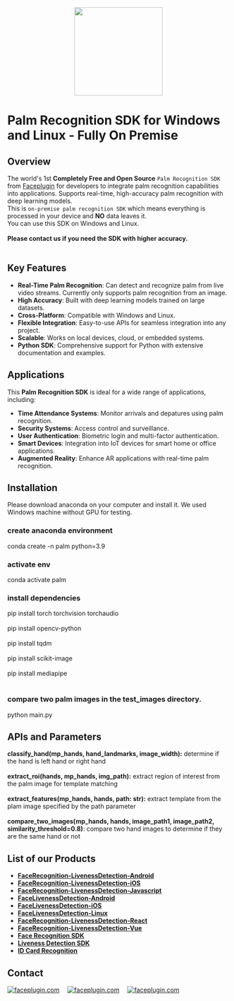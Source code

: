 <div align="center">
<img alt="" src="https://github.com/Faceplugin-ltd/FaceRecognition-Javascript/assets/160750757/657130a9-50f2-486d-b6d5-b78bcec5e6e2.png" width=200/>
</div>

# Palm Recognition SDK for Windows and Linux - Fully On Premise

## Overview
The world's 1st **Completely Free and Open Source** `Palm Recognition SDK` from [Faceplugin](https://faceplugin.com/) for developers to integrate palm recognition capabilities into applications. Supports real-time, high-accuracy palm recognition with deep learning models.
<br>This is `on-premise palm recognition SDK` which means everything is processed in your device and **NO** data leaves it.
<br>You can use this SDK on Windows and Linux.
<br><br>**Please contact us if you need the SDK with higher accuracy.**
<br></br>

## Key Features
- **Real-Time Palm Recognition**: Can detect and recognize palm from live video streams. Currently only supports palm recognition from an image.
- **High Accuracy**: Built with deep learning models trained on large datasets.
- **Cross-Platform**: Compatible with Windows and Linux.
- **Flexible Integration**: Easy-to-use APIs for seamless integration into any project.
- **Scalable**: Works on local devices, cloud, or embedded systems.
- **Python SDK**: Comprehensive support for Python with extensive documentation and examples.

## Applications
This **Palm Recognition SDK** is ideal for a wide range of applications, including:
- **Time Attendance Systems**: Monitor arrivals and depatures using palm recognition.
- **Security Systems**: Access control and surveillance.
- **User Authentication**: Biometric login and multi-factor authentication.
- **Smart Devices**: Integration into IoT devices for smart home or office applications.
- **Augmented Reality**: Enhance AR applications with real-time palm recognition.

## Installation
Please download anaconda on your computer and install it.
We used Windows machine without GPU for testing.

### create anaconda environment 
conda create -n palm python=3.9

### activate env
conda activate palm

### install dependencies
pip install torch torchvision torchaudio<br><br>
pip install opencv-python<br><br>
pip install tqdm<br><br>
pip install scikit-image<br><br>
pip install mediapipe<br><br>

### compare two palm images in the test_images directory.
python main.py

## APIs and Parameters

**classify_hand(mp_hands, hand_landmarks, image_width):** determine if the hand is left hand or right hand<br><br>
**extract_roi(hands, mp_hands, img_path):** extract region of interest from the palm image for template matching<br><br>
**extract_features(mp_hands, hands, path: str):** extract template from the plam image specified by the path parameter<br><br>
**compare_two_images(mp_hands, hands, image_path1, image_path2, similarity_threshold=0.8)**: compare two hand images to determine if they are the same hand or not<br>

## List of our Products

* **[FaceRecognition-LivenessDetection-Android](https://github.com/Faceplugin-ltd/FaceRecognition-Android)**
* **[FaceRecognition-LivenessDetection-iOS](https://github.com/Faceplugin-ltd/FaceRecognition-iOS)**
* **[FaceRecognition-LivenessDetection-Javascript](https://github.com/Faceplugin-ltd/FaceRecognition-LivenessDetection-Javascript)**
* **[FaceLivenessDetection-Android](https://github.com/Faceplugin-ltd/FaceLivenessDetection-Android)**
* **[FaceLivenessDetection-iOS](https://github.com/Faceplugin-ltd/FaceLivenessDetection-iOS)**
* **[FaceLivenessDetection-Linux](https://github.com/Faceplugin-ltd/FaceLivenessDetection-Linux)**
* **[FaceRecognition-LivenessDetection-React](https://github.com/Faceplugin-ltd/FaceRecognition-LivenessDetection-React)**
* **[FaceRecognition-LivenessDetection-Vue](https://github.com/Faceplugin-ltd/FaceRecognition-LivenessDetection-Vue)**
* **[Face Recognition SDK](https://github.com/Faceplugin-ltd/Face-Recognition-SDK)**
* **[Liveness Detection SDK](https://github.com/Faceplugin-ltd/Face-Liveness-Detection-SDK)**
* **[ID Card Recognition](https://github.com/Faceplugin-ltd/ID-Card-Recognition)**

## Contact
<div align="left">
<a target="_blank" href="mailto:info@faceplugin.com"><img src="https://img.shields.io/badge/email-info@faceplugin.com-blue.svg?logo=gmail " alt="faceplugin.com"></a>&emsp;
<a target="_blank" href="https://t.me/faceplugin"><img src="https://img.shields.io/badge/telegram-@faceplugin-blue.svg?logo=telegram " alt="faceplugin.com"></a>&emsp;
<a target="_blank" href="https://wa.me/+14422295661"><img src="https://img.shields.io/badge/whatsapp-faceplugin-blue.svg?logo=whatsapp " alt="faceplugin.com"></a>
</div>

